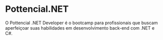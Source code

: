 # Pottencial.NET
O Pottencial .NET Developer é o bootcamp para profissionais que buscam aperfeiçoar suas habilidades em desenvolvimento back-end com .NET e C#.
